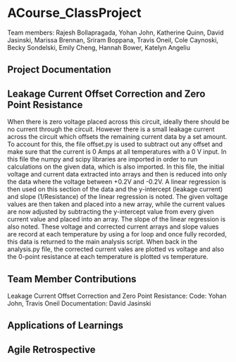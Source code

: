 # ACourse_ClassProject
Team members: Rajesh Bollapragada, Yohan John, Katherine Quinn, David Jasinski, Marissa Brennan, Sriram Boppana, Travis Oneil, Cole Caynoski, Becky Sondelski, Emily Cheng, Hannah Bower, Katelyn Angeliu 

## Project Documentation

## Leakage Current Offset Correction and Zero Point Resistance
When there is zero voltage placed across this circuit, ideally there should be no current through the circuit. However there is a small leakage current across the circuit which offsets the remaining current data by a set amount. 
To account for this, the file offset.py is used to subtract out any offset and make sure that the current is 0 Amps at all temperatures with a 0 V input. In this file the numpy and scipy libraries are imported in order to run 
calculations on the given data, which is also imported. In this file, the initial voltage and current data extracted into arrays and then is reduced into only the data where the voltage between +0.2V and -0.2V. A linear regression 
is then used on this section of the data and the y-intercept (leakage current) and slope (1/Resistance) of the linear regression is noted. The given voltage values are then taken and placed into a new array, while the current values 
are now adjusted by subtracting the y-intercept value from every given current value and placed into an array. The slope of the linear regression is also noted. These voltage and corrected current arrays and slope values are record 
at each temperature by using a for loop and once fully recorded, this data is returned to the main analysis script. When back in the analysis.py file, the corrected current vales are plotted vs voltage and also the 0-point resistance
at each temperature is plotted vs temperature.

## Team Member Contributions
Leakage Current Offset Correction and Zero Point Resistance:
    Code: Yohan John, Travis Oneil
    Documentation: David Jasinski

## Applications of Learnings

## Agile Retrospective

